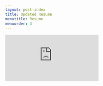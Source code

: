 ```yaml
---
layout: post-index
title: Updated Resume
menutitle: Resume
menuorder: 3
---
```

<embed src="https://github.com/rudegentleman/rudegentleman.github.io/blob/main/Hood%20S.%20Mukiibi%20-%20Updated%20CV.pdf" type="application/pdf" />

